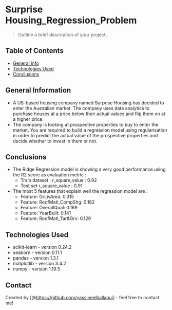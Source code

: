 # Surprise Housing_Regression_Problem
> Outline a brief description of your project.


## Table of Contents
* [General Info](#general-information)
* [Technologies Used](#technologies-used)
* [Conclusions](#conclusions)

<!-- You can include any other section that is pertinent to your problem -->

## General Information
- A US-based housing company named Surprise Housing has decided to enter the Australian market. The company uses data analytics to purchase houses at a price below their actual values and flip them on at a higher price.
- The company is looking at prospective properties to buy to enter the market. You are required to build a regression model using regularisation in order to predict the actual value of the prospective properties and decide whether to invest in them or not.


<!-- You don't have to answer all the questions - just the ones relevant to your project. -->

## Conclusions
- The Ridge Regression model is showing a very good performance using the R2 score as evaluation metric :
    - Train dataset : r_square_value : 0.92
   - Test set r_square_value : 0.91
- The most 5 features that explain well the regression model are :
   - Feature: GrLivArea: 0.315
   - Feature: RoofMatl_CompShg: 0.182
   - Feature: OverallQual: 0.169
   - Feature: YearBuilt: 0.141
   - Feature: RoofMatl_Tar&Grv: 0.129

<!-- You don't have to answer all the questions - just the ones relevant to your project. -->


## Technologies Used
- scikit-learn - version 0.24.2
- seaborn      - version 0.11.1
- pandas       - version 1.3.1
- matplotlib   - version 3.4.2
- numpy        - version 1.19.5

<!-- As the libraries versions keep on changing, it is recommended to mention the version of library used in this project -->



## Contact
Created by [@https://github.com/yassineelhallaoui] - feel free to contact me!


<!-- Optional -->
<!-- ## License -->
<!-- This project is open source and available under the [... License](). -->

<!-- You don't have to include all sections - just the one's relevant to your project -->
